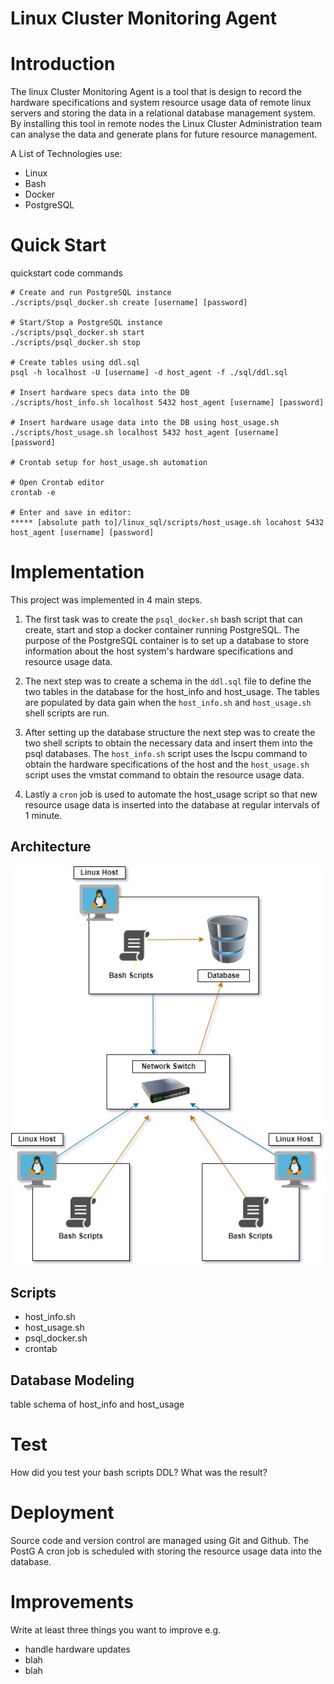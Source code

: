 
# Linux Cluster Monitoring Agent
# Introduction
The linux Cluster Monitoring Agent is a tool that is design to record the 
hardware specifications and system resource usage data of remote linux servers and 
storing the data in a relational database management system. By installing 
this tool in remote nodes the Linux Cluster Administration team can analyse 
the data and generate plans for future resource management.

A List of Technologies use:
- Linux
- Bash
- Docker
- PostgreSQL
# Quick Start
quickstart code commands
```
# Create and run PostgreSQL instance
./scripts/psql_docker.sh create [username] [password]

# Start/Stop a PostgreSQL instance
./scripts/psql_docker.sh start
./scripts/psql_docker.sh stop

# Create tables using ddl.sql
psql -h localhost -U [username] -d host_agent -f ./sql/ddl.sql

# Insert hardware specs data into the DB 
./scripts/host_info.sh localhost 5432 host_agent [username] [password]

# Insert hardware usage data into the DB using host_usage.sh
./scripts/host_usage.sh localhost 5432 host_agent [username] [password]

# Crontab setup for host_usage.sh automation

# Open Crontab editor
crontab -e

# Enter and save in editor:
***** [absolute path to]/linux_sql/scripts/host_usage.sh locahost 5432 host_agent [username] [password]

```
# Implementation
This project was implemented in 4 main steps. 

1. The first task was to create the `psql_docker.sh` bash script that can 
create, start and stop a docker container running PostgreSQL. The purpose 
of the PostgreSQL container is to set up a database to store information
about the host system's hardware specifications and resource usage data.

2. The next step was to create a schema in the `ddl.sql` file to define the
two tables in the database for the host_info and host_usage. 
The tables are populated by data gain when the `host_info.sh`
and `host_usage.sh` shell scripts are run.

3. After setting up the database structure the next step was to create 
the two shell scripts to obtain the necessary data and insert them into the 
psql databases. The `host_info.sh` script uses the lscpu command to obtain 
the hardware specifications of the host and the `host_usage.sh` script uses 
the vmstat command to obtain the resource usage data.

4. Lastly a `cron` job is used to automate the host_usage script so 
that new resource usage data is inserted into the database at regular 
intervals of 1 minute.

## Architecture
![Linux SQL architecture](assets/linuxSQL_architecture.jpg)
## Scripts
- host_info.sh
- host_usage.sh
- psql_docker.sh
- crontab
## Database Modeling
table schema of host_info and host_usage

# Test
How did you test your bash scripts DDL? What was the result?
# Deployment
Source code and version control are managed using Git and Github. The PostG
A cron job is scheduled with storing the resource usage data into the database.
# Improvements
Write at least three things you want to improve
e.g.
- handle hardware updates
- blah
- blah
